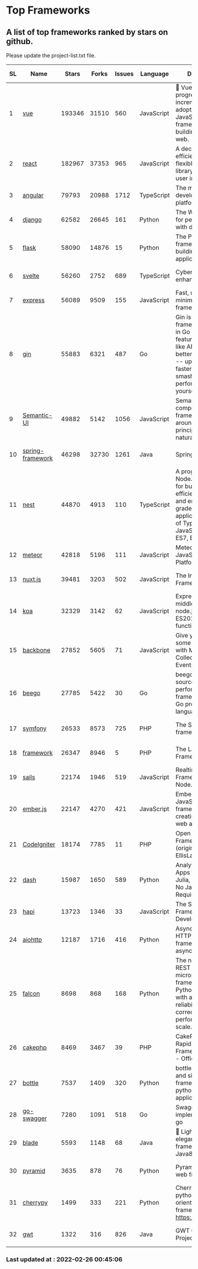 # Top Frameworks
## A list of top frameworks ranked by stars on github.  
Please update the project-list.txt file.

| SL| Name  | Stars| Forks| Issues | Language | Description | Last Commit |
| --| ------| -----| ---- | ------ | -------- | ----------- | ----------- |
| 1 | [vue](https://github.com/vuejs/vue) | 193346 | 31510 | 560 | JavaScript | 🖖 Vue.js is a progressive, incrementally-adoptable JavaScript framework for building UI on the web. | 2022-02-22 18:38:12 |
| 2 | [react](https://github.com/facebook/react) | 182967 | 37353 | 965 | JavaScript | A declarative, efficient, and flexible JavaScript library for building user interfaces. | 2022-02-25 23:10:10 |
| 3 | [angular](https://github.com/angular/angular) | 79793 | 20988 | 1712 | TypeScript | The modern web developer’s platform | 2022-02-25 22:10:55 |
| 4 | [django](https://github.com/django/django) | 62582 | 26645 | 161 | Python | The Web framework for perfectionists with deadlines. | 2022-02-25 21:01:27 |
| 5 | [flask](https://github.com/pallets/flask) | 58090 | 14876 | 15 | Python | The Python micro framework for building web applications. | 2022-02-23 03:13:29 |
| 6 | [svelte](https://github.com/sveltejs/svelte) | 56260 | 2752 | 689 | TypeScript | Cybernetically enhanced web apps | 2022-02-25 08:16:13 |
| 7 | [express](https://github.com/expressjs/express) | 56089 | 9509 | 155 | JavaScript | Fast, unopinionated, minimalist web framework for node. | 2022-02-23 05:20:34 |
| 8 | [gin](https://github.com/gin-gonic/gin) | 55883 | 6321 | 487 | Go | Gin is a HTTP web framework written in Go (Golang). It features a Martini-like API with much better performance -- up to 40 times faster. If you need smashing performance, get yourself some Gin. | 2022-02-14 06:39:57 |
| 9 | [Semantic-UI](https://github.com/Semantic-Org/Semantic-UI) | 49882 | 5142 | 1056 | JavaScript | Semantic is a UI component framework based around useful principles from natural language. | 2018-10-21 20:59:02 |
| 10 | [spring-framework](https://github.com/spring-projects/spring-framework) | 46298 | 32730 | 1261 | Java | Spring Framework | 2022-02-24 13:50:18 |
| 11 | [nest](https://github.com/nestjs/nest) | 44870 | 4913 | 110 | TypeScript | A progressive Node.js framework for building efficient, scalable, and enterprise-grade server-side applications on top of TypeScript & JavaScript (ES6, ES7, ES8) 🚀 | 2022-02-22 08:19:37 |
| 12 | [meteor](https://github.com/meteor/meteor) | 42818 | 5196 | 111 | JavaScript | Meteor, the JavaScript App Platform | 2022-02-23 17:21:02 |
| 13 | [nuxt.js](https://github.com/nuxt/nuxt.js) | 39481 | 3203 | 502 | JavaScript | The Intuitive Vue(2) Framework | 2021-12-17 13:20:07 |
| 14 | [koa](https://github.com/koajs/koa) | 32329 | 3142 | 62 | JavaScript | Expressive middleware for node.js using ES2017 async functions | 2022-02-23 16:09:24 |
| 15 | [backbone](https://github.com/jashkenas/backbone) | 27852 | 5605 | 71 | JavaScript | Give your JS App some Backbone with Models, Views, Collections, and Events | 2022-02-26 00:31:21 |
| 16 | [beego](https://github.com/beego/beego) | 27785 | 5422 | 30 | Go | beego is an open-source, high-performance web framework for the Go programming language. | 2022-02-06 15:12:12 |
| 17 | [symfony](https://github.com/symfony/symfony) | 26533 | 8573 | 725 | PHP | The Symfony PHP framework | 2022-02-25 11:15:58 |
| 18 | [framework](https://github.com/laravel/framework) | 26347 | 8946 | 5 | PHP | The Laravel Framework. | 2022-02-25 19:54:27 |
| 19 | [sails](https://github.com/balderdashy/sails) | 22174 | 1946 | 519 | JavaScript | Realtime MVC Framework for Node.js | 2022-01-14 23:55:08 |
| 20 | [ember.js](https://github.com/emberjs/ember.js) | 22147 | 4270 | 421 | JavaScript | Ember.js - A JavaScript framework for creating ambitious web applications | 2022-02-25 03:36:27 |
| 21 | [CodeIgniter](https://github.com/bcit-ci/CodeIgniter) | 18174 | 7785 | 11 | PHP | Open Source PHP Framework (originally from EllisLab) | 2022-02-21 20:37:45 |
| 22 | [dash](https://github.com/plotly/dash) | 15987 | 1650 | 589 | Python | Analytical Web Apps for Python, R, Julia, and Jupyter. No JavaScript Required. | 2022-02-25 14:51:25 |
| 23 | [hapi](https://github.com/hapijs/hapi) | 13723 | 1346 | 33 | JavaScript | The Simple, Secure Framework Developers Trust | 2022-01-23 17:21:11 |
| 24 | [aiohttp](https://github.com/aio-libs/aiohttp) | 12187 | 1716 | 416 | Python | Asynchronous HTTP client/server framework for asyncio and Python | 2022-02-25 10:20:06 |
| 25 | [falcon](https://github.com/falconry/falcon) | 8698 | 868 | 168 | Python | The no-nonsense REST API and microservices framework for Python developers, with a focus on reliability, correctness, and performance at scale. | 2022-02-21 06:31:43 |
| 26 | [cakephp](https://github.com/cakephp/cakephp) | 8469 | 3467 | 39 | PHP | CakePHP: The Rapid Development Framework for PHP - Official Repository | 2022-02-25 19:59:40 |
| 27 | [bottle](https://github.com/bottlepy/bottle) | 7537 | 1409 | 320 | Python | bottle.py is a fast and simple micro-framework for python web-applications. | 2022-02-02 12:34:31 |
| 28 | [go-swagger](https://github.com/go-swagger/go-swagger) | 7280 | 1091 | 518 | Go | Swagger 2.0 implementation for go | 2022-02-19 17:08:03 |
| 29 | [blade](https://github.com/lets-blade/blade) | 5593 | 1148 | 68 | Java | :rocket: Lightning fast and elegant mvc framework for Java8 | 2020-03-22 13:39:23 |
| 30 | [pyramid](https://github.com/Pylons/pyramid) | 3635 | 878 | 76 | Python | Pyramid - A Python web framework | 2022-02-07 05:45:49 |
| 31 | [cherrypy](https://github.com/cherrypy/cherrypy) | 1499 | 333 | 221 | Python | CherryPy is a pythonic, object-oriented HTTP framework.      https://cherrypy.dev | 2022-02-14 20:44:10 |
| 32 | [gwt](https://github.com/gwtproject/gwt) | 1322 | 316 | 826 | Java | GWT Open Source Project | 2022-02-10 23:35:12 |

### Last updated at : 2022-02-26 00:45:06
